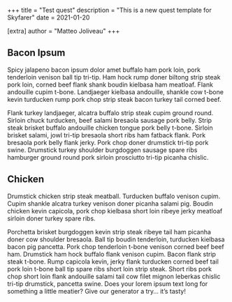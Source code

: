 +++
title = "Test quest"
description = "This is a new quest template for Skyfarer"
date = 2021-01-20

[extra]
author = "Matteo Joliveau"
+++

## Bacon Ipsum
Spicy jalapeno bacon ipsum dolor amet buffalo ham pork loin, pork tenderloin venison ball tip tri-tip. Ham hock rump
doner biltong strip steak pork loin, corned beef flank shank boudin kielbasa ham meatloaf. Flank andouille cupim t-bone.
Landjaeger kielbasa andouille, shankle cow t-bone kevin turducken rump pork chop strip steak bacon turkey tail corned
beef.

Flank turkey landjaeger, alcatra buffalo strip steak cupim ground round. Sirloin chuck turducken, beef salami bresaola
sausage pork belly. Strip steak brisket buffalo andouille chicken tongue pork belly t-bone. Sirloin brisket salami, jowl
tri-tip bresaola short ribs ham fatback flank. Pork bresaola pork belly flank jerky. Pork chop doner drumstick tri-tip
pork swine. Drumstick turkey shoulder burgdoggen sausage spare ribs hamburger ground round pork sirloin prosciutto
tri-tip picanha chislic.

## Chicken
Drumstick chicken strip steak meatball. Turducken buffalo venison cupim. Cupim shankle alcatra turkey venison doner
picanha salami pig. Boudin chicken kevin capicola, pork chop kielbasa short loin ribeye jerky meatloaf sirloin doner
turkey spare ribs.

Porchetta brisket burgdoggen kevin strip steak ribeye tail ham picanha doner cow shoulder bresaola. Ball tip boudin tenderloin, turducken kielbasa bacon pig pancetta. Pork chop tenderloin t-bone venison corned beef beef ham. Drumstick ham hock buffalo flank venison cupim. Bacon flank strip steak t-bone. Rump capicola kevin, jerky flank turducken corned beef tail pork loin t-bone ball tip spare ribs short loin strip steak. Short ribs pork chop short loin flank andouille salami tail cow filet mignon leberkas chislic tri-tip drumstick, pancetta swine.
Does your lorem ipsum text long for something a little meatier? Give our generator a try… it’s tasty!
